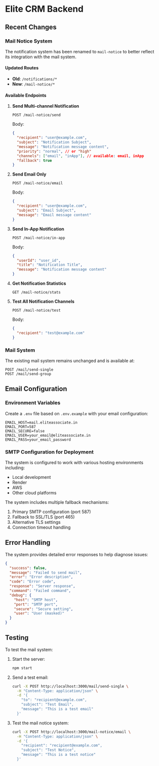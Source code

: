 # Elite CRM Backend

## Recent Changes

### Mail Notice System
The notification system has been renamed to `mail-notice` to better reflect its integration with the mail system.

#### Updated Routes
- **Old**: `/notifications/*` 
- **New**: `/mail-notice/*`

#### Available Endpoints

1. **Send Multi-channel Notification**
   ```
   POST /mail-notice/send
   ```
   Body:
   ```json
   {
     "recipient": "user@example.com",
     "subject": "Notification Subject",
     "message": "Notification message content",
     "priority": "normal", // or "high"
     "channels": ["email", "inApp"], // available: email, inApp
     "fallback": true
   }
   ```

2. **Send Email Only**
   ```
   POST /mail-notice/email
   ```
   Body:
   ```json
   {
     "recipient": "user@example.com",
     "subject": "Email Subject",
     "message": "Email message content"
   }
   ```

3. **Send In-App Notification**
   ```
   POST /mail-notice/in-app
   ```
   Body:
   ```json
   {
     "userId": "user_id",
     "title": "Notification Title",
     "message": "Notification message content"
   }
   ```

4. **Get Notification Statistics**
   ```
   GET /mail-notice/stats
   ```

5. **Test All Notification Channels**
   ```
   POST /mail-notice/test
   ```
   Body:
   ```json
   {
     "recipient": "test@example.com"
   }
   ```

### Mail System
The existing mail system remains unchanged and is available at:
```
POST /mail/send-single
POST /mail/send-group
```

## Email Configuration

### Environment Variables
Create a `.env` file based on `.env.example` with your email configuration:

```env
EMAIL_HOST=mail.eliteassociate.in
EMAIL_PORT=587
EMAIL_SECURE=false
EMAIL_USER=your_email@eliteassociate.in
EMAIL_PASS=your_email_password
```

### SMTP Configuration for Deployment
The system is configured to work with various hosting environments including:
- Local development
- Render
- AWS
- Other cloud platforms

The system includes multiple fallback mechanisms:
1. Primary SMTP configuration (port 587)
2. Fallback to SSL/TLS (port 465)
3. Alternative TLS settings
4. Connection timeout handling

## Error Handling
The system provides detailed error responses to help diagnose issues:
```json
{
  "success": false,
  "message": "Failed to send mail",
  "error": "Error description",
  "code": "Error code",
  "response": "Server response",
  "command": "Failed command",
  "debug": {
    "host": "SMTP host",
    "port": "SMTP port",
    "secure": "Secure setting",
    "user": "User (masked)"
  }
}
```

## Testing
To test the mail system:

1. Start the server:
   ```bash
   npm start
   ```

2. Send a test email:
   ```bash
   curl -X POST http://localhost:3000/mail/send-single \
     -H "Content-Type: application/json" \
     -d '{
       "to": "recipient@example.com",
       "subject": "Test Email",
       "message": "This is a test email"
     }'
   ```

3. Test the mail notice system:
   ```bash
   curl -X POST http://localhost:3000/mail-notice/email \
     -H "Content-Type: application/json" \
     -d '{
       "recipient": "recipient@example.com",
       "subject": "Test Notice",
       "message": "This is a test notice"
     }'
   ```